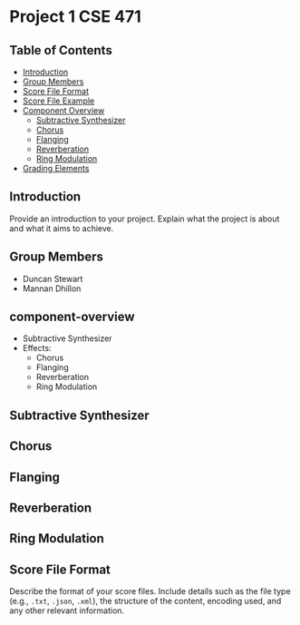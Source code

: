 # Project 1 CSE 471

## Table of Contents
- [Introduction](#introduction)
- [Group Members](#group-members)
- [Score File Format](#score-file-format)
- [Score File Example](#score-file-example)
- [Component Overview](#component-overview)
  - [Subtractive Synthesizer](#Subtractive-Synthesizer)
  - [Chorus](#Chorus)
  - [Flanging](#Flanging)
  - [Reverberation](#Reverberation)
  - [Ring Modulation](#Ring-Modulation)
- [Grading Elements](#grading-elements)

## Introduction
Provide an introduction to your project. Explain what the project is about and what it aims to achieve.

## Group Members
- Duncan Stewart
- Mannan Dhillon
## component-overview
- Subtractive Synthesizer
- Effects:
  - Chorus
  - Flanging
  - Reverberation
  - Ring Modulation
## Subtractive Synthesizer
## Chorus
## Flanging
## Reverberation
## Ring Modulation
## Score File Format
Describe the format of your score files. Include details such as the file type (e.g., `.txt`, `.json`, `.xml`), the structure of the content, encoding used, and any other relevant information.
